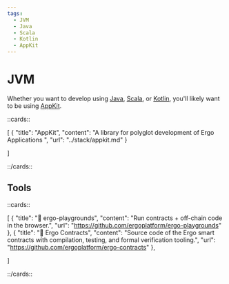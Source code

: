 ```yaml
---
tags:
  - JVM
  - Java
  - Scala
  - Kotlin
  - AppKit
---
```


# JVM

Whether you want to develop using [Java](java.md), [Scala](scala.md), or [Kotlin](kotlin.md), you'll likely want to be using [AppKit](appkit.md).

::cards::

[
  {
    "title": "AppKit",
    "content": "A library for polyglot development of Ergo Applications ",
    "url": "../stack/appkit.md"
  }

]

::/cards::

## Tools

::cards::

[
  {
    "title": "🔗 ergo-playgrounds",
    "content": "Run contracts + off-chain code in the browser.",
    "url": "https://github.com/ergoplatform/ergo-playgrounds"
  },
  {
    "title": "🔗 Ergo Contracts",
    "content": "Source code of the Ergo smart contracts with compilation, testing, and formal verification tooling.",
    "url": "https://github.com/ergoplatform/ergo-contracts"
  },

]

::/cards::
